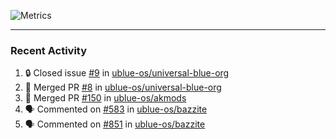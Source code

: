 ![Metrics](https://metrics.lecoq.io/KyleGospo?template=classic&base=header%2C%20activity%2C%20community%2C%20repositories%2C%20metadata&base.indepth=false&base.hireable=false&base.skip=false&config.timezone=America%2FLos_Angeles)

---
### Recent Activity
<!--START_SECTION:activity-->
1. 🔒 Closed issue [#9](https://github.com/ublue-os/universal-blue-org/issues/9) in [ublue-os/universal-blue-org](https://github.com/ublue-os/universal-blue-org)
2. 🎉 Merged PR [#8](https://github.com/ublue-os/universal-blue-org/pull/8) in [ublue-os/universal-blue-org](https://github.com/ublue-os/universal-blue-org)
3. 🎉 Merged PR [#150](https://github.com/ublue-os/akmods/pull/150) in [ublue-os/akmods](https://github.com/ublue-os/akmods)
4. 🗣 Commented on [#583](https://github.com/ublue-os/bazzite/issues/583#issuecomment-2016887911) in [ublue-os/bazzite](https://github.com/ublue-os/bazzite)
5. 🗣 Commented on [#851](https://github.com/ublue-os/bazzite/issues/851#issuecomment-2016856278) in [ublue-os/bazzite](https://github.com/ublue-os/bazzite)
<!--END_SECTION:activity-->
